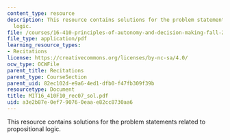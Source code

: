 ```yaml
---
content_type: resource
description: This resource contains solutions for the problem statements related to  propositional
  logic.
file: /courses/16-410-principles-of-autonomy-and-decision-making-fall-2010/a3e2b87e0ef790760eaae82cc8730aa6_MIT16_410F10_rec07_sol.pdf
file_type: application/pdf
learning_resource_types:
- Recitations
license: https://creativecommons.org/licenses/by-nc-sa/4.0/
ocw_type: OCWFile
parent_title: Recitations
parent_type: CourseSection
parent_uid: 82ec102d-e9a6-4ed1-dfb0-f47fb309f39b
resourcetype: Document
title: MIT16_410F10_rec07_sol.pdf
uid: a3e2b87e-0ef7-9076-0eaa-e82cc8730aa6
---
```

This resource contains solutions for the problem statements related to  propositional logic.